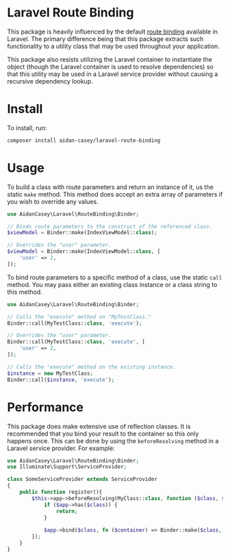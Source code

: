 # Laravel Route Binding

This package is heavily influenced by the default [route binding](https://github.com/laravel/framework/blob/b8be411c27ae9f0ef822dab0c1e6c48beb3e06e1/src/Illuminate/Routing/ImplicitRouteBinding.php) available in Laravel. The primary difference being that this package extracts such functionality to a utility class that may be used throughout your application.

This package also resists utilizing the Laravel container to instantiate the object (though the Laravel container is used to resolve dependencies) so that this utility may be used in a Laravel service provider without causing a recursive dependency lookup.

# Install
To install, run:

```bash
composer install aidan-casey/laravel-route-binding
```

# Usage
To build a class with route parameters and return an instance of it, us the static `make` method. This method does accept an extra array of parameters if you wish to override any values.

```php
use AidanCasey\Laravel\RouteBinding\Binder;

// Binds route parameters to the construct of the referenced class.
$viewModel = Binder::make(IndexViewModel::class);

// Overrides the "user" parameter.
$viewModel = Binder::make(IndexViewModel::class, [
    'user' => 2,
]);
```

To bind route parameters to a specific method of a class, use the static `call` method. You may pass either an existing class instance or a class string to this method.

```php
use AidanCasey\Laravel\RouteBinding\Binder;

// Calls the "execute" method on "MyTestClass."
Binder::call(MyTestClass::class, 'execute');

// Overrides the "user" parameter.
Binder::call(MyTestClass::class, 'execute', [
    'user' => 2,
]);

// Calls the "execute" method on the existing instance.
$instance = new MyTestClass;
Binder::call($instance, 'execute');
```

# Performance
This package does make extensive use of reflection classes. It is recommended that you bind your result to the container so this only happens once. This can be done by using the `beforeResolving` method in a Laravel service provider. For example:

```php
use AidanCasey\Laravel\RouteBinding\Binder;
use Illuminate\Support\ServiceProvider;

class SomeServiceProvider extends ServiceProvider
{
    public function register(){
        $this->app->beforeResolving(MyClass::class, function ($class, $parameters, $app) {
            if ($app->has($class)) {
                return;
            }
            
            $app->bind($class, fn ($container) => Binder::make($class, $parameters));
        });
    }
}
```